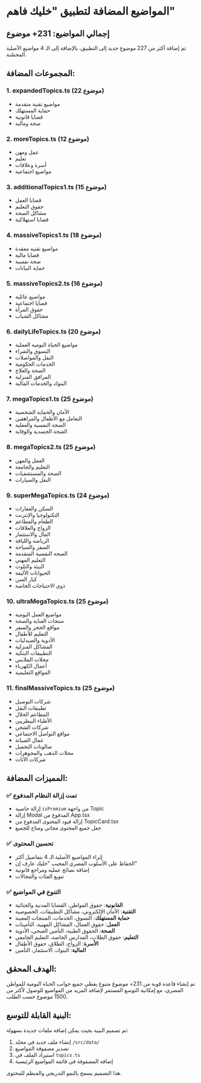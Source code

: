 # المواضيع المضافة لتطبيق "خليك فاهم"

## إجمالي المواضيع: 231+ موضوع

تم إضافة أكثر من 227 موضوع جديد إلى التطبيق، بالإضافة إلى الـ 4 مواضيع الأصلية المحسّنة.

## المجموعات المضافة:

### 1. expandedTopics.ts (22 موضوع)
- مواضيع تقنية متقدمة
- حماية المستهلك
- قضايا قانونية
- صحة ومالية

### 2. moreTopics.ts (12 موضوع)
- عمل ومهن
- تعليم
- أسرة وعلاقات
- مواضيع اجتماعية

### 3. additionalTopics1.ts (15 موضوع)
- قضايا العمل
- حقوق التعليم
- مشاكل الصحة
- قضايا استهلاكية

### 4. massiveTopics1.ts (18 موضوع)
- مواضيع تقنية معقدة
- قضايا مالية
- صحة نفسية
- حماية البيانات

### 5. massiveTopics2.ts (16 موضوع)
- مواضيع عائلية
- قضايا اجتماعية
- حقوق المرأة
- مشاكل الشباب

### 6. dailyLifeTopics.ts (20 موضوع)
- مواضيع الحياة اليومية العملية
- التسوق والشراء
- النقل والمواصلات
- الخدمات الحكومية
- الصحة والعلاج
- المرافق المنزلية
- البنوك والخدمات المالية

### 7. megaTopics1.ts (25 موضوع)
- الأمان والحماية الشخصية
- التعامل مع الأطفال والمراهقين
- الصحة النفسية والعقلية
- الصحة الجسدية والوقاية

### 8. megaTopics2.ts (25 موضوع)
- العمل والمهن
- التعليم والجامعة
- الصحة والمستشفيات
- النقل والسيارات

### 9. superMegaTopics.ts (24 موضوع)
- السكن والعقارات
- التكنولوجيا والإنترنت
- الطعام والمطاعم
- الزواج والعلاقات
- المال والاستثمار
- الرياضة واللياقة
- السفر والسياحة
- الصحة النفسية المتقدمة
- التعليم المهني
- البيئة والتلوث
- الحيوانات الأليفة
- كبار السن
- ذوي الاحتياجات الخاصة

### 10. ultraMegaTopics.ts (25 موضوع)
- مواضيع العمل اليومية
- منتجات العناية والصحة
- مواقع الحجز والسفر
- التعليم للأطفال
- الأدوية والصيدليات
- المشاكل المنزلية
- التطبيقات البنكية
- محلات الملابس
- أعمال الكهرباء
- المواقع التعليمية

### 11. finalMassiveTopics.ts (25 موضوع)
- شركات التوصيل
- تطبيقات النقل
- المطاعم الحلال
- الأطباء البيطريين
- شركات الشحن
- مواقع التواصل الاجتماعي
- عمال الصيانة
- صالونات التجميل
- محلات الذهب والمجوهرات
- شركات الأثاث

## المميزات المضافة:

### ✅ تمت إزالة النظام المدفوع
- إزالة خاصية `isPremium` من واجهة Topic
- إزالة Modal المدفوع من App.tsx
- إزالة قيود المحتوى المدفوع من TopicCard.tsx
- جعل جميع المحتوى مجاني ومتاح للجميع

### ✅ تحسين المحتوى
- إثراء المواضيع الأصلية الـ 4 بتفاصيل أكثر
- الحفاظ على الأسلوب المصري المحبب "خليك عارف إن"
- إضافة نصائح عملية ومراجع قانونية
- تنويع الفئات والمجالات

### ✅ التنوع في المواضيع
- **القانونية**: حقوق المواطن، القضايا المدنية والجنائية
- **التقنية**: الأمان الإلكتروني، مشاكل التطبيقات، الخصوصية
- **حماية المستهلك**: التسوق، الخدمات، المنتجات المعيبة
- **العمل**: حقوق العمال، المشاكل المهنية، التأمينات
- **الصحة**: الحقوق الطبية، التأمين الصحي، الأدوية
- **التعليم**: حقوق الطلاب، المدارس الخاصة، التعليم الجامعي
- **الأسرة**: الزواج، الطلاق، حقوق الأطفال
- **المالية**: البنوك، الاستثمار، التأمين

## الهدف المحقق:
تم إنشاء قاعدة قوية من 231+ موضوع متنوع يغطي جميع جوانب الحياة اليومية للمواطن المصري، مع إمكانية التوسع المستمر لإضافة المزيد من المواضيع للوصول لأكثر من 1500 موضوع حسب الطلب.

## البنية القابلة للتوسع:
تم تصميم البنية بحيث يمكن إضافة ملفات جديدة بسهولة:
1. إنشاء ملف جديد في مجلد `/src/data/`
2. تصدير مصفوفة المواضيع
3. استيراد الملف في `topics.ts`
4. إضافة المصفوفة في قائمة المواضيع الرئيسية

هذا التصميم يسمح بالنمو التدريجي والمنظم للمحتوى.